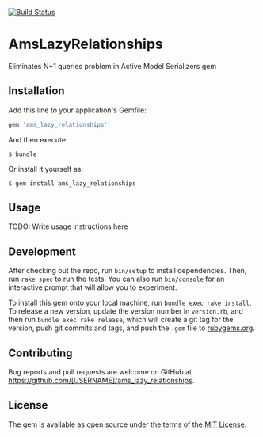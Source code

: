 [![Build Status](https://travis-ci.org/Bajena/ams_lazy_relationships.svg?branch=master)](https://travis-ci.org/Bajena/ams_lazy_relationships)

# AmsLazyRelationships

Eliminates N+1 queries problem in Active Model Serializers gem

## Installation

Add this line to your application's Gemfile:

```ruby
gem 'ams_lazy_relationships'
```

And then execute:

    $ bundle

Or install it yourself as:

    $ gem install ams_lazy_relationships

## Usage

TODO: Write usage instructions here

## Development

After checking out the repo, run `bin/setup` to install dependencies. Then, run `rake spec` to run the tests. You can also run `bin/console` for an interactive prompt that will allow you to experiment.

To install this gem onto your local machine, run `bundle exec rake install`. To release a new version, update the version number in `version.rb`, and then run `bundle exec rake release`, which will create a git tag for the version, push git commits and tags, and push the `.gem` file to [rubygems.org](https://rubygems.org).

## Contributing

Bug reports and pull requests are welcome on GitHub at https://github.com/[USERNAME]/ams_lazy_relationships.

## License

The gem is available as open source under the terms of the [MIT License](https://opensource.org/licenses/MIT).
